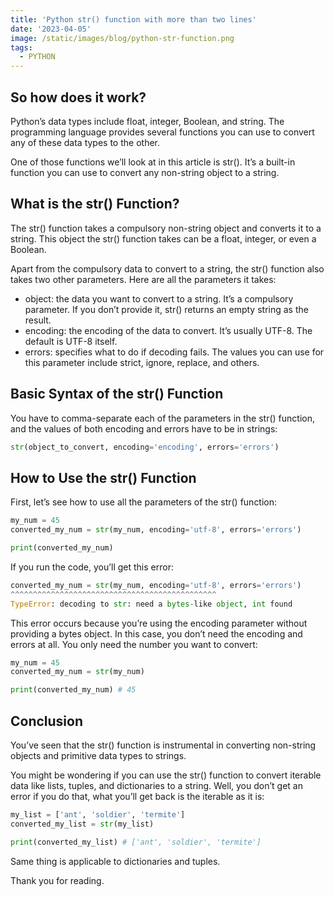 ```yaml
---
title: 'Python str() function with more than two lines'
date: '2023-04-05'
image: /static/images/blog/python-str-function.png
tags:
  - PYTHON
---
```


## So how does it work?

Python’s data types include float, integer, Boolean, and string. The programming language provides several functions you can use to convert any of these data types to the other.

One of those functions we’ll look at in this article is str(). It’s a built-in function you can use to convert any non-string object to a string.

## What is the str() Function?

The str() function takes a compulsory non-string object and converts it to a string. This object the str() function takes can be a float, integer, or even a Boolean.

Apart from the compulsory data to convert to a string, the str() function also takes two other parameters. Here are all the parameters it takes:

- object: the data you want to convert to a string. It’s a compulsory parameter. If you don’t provide it, str() returns an empty string as the result.
- encoding: the encoding of the data to convert. It’s usually UTF-8. The default is UTF-8 itself.
- errors: specifies what to do if decoding fails. The values you can use for this parameter include strict, ignore, replace, and others.

## Basic Syntax of the str() Function

You have to comma-separate each of the parameters in the str() function, and the values of both encoding and errors have to be in strings:

```python
str(object_to_convert, encoding='encoding', errors='errors')
```

## How to Use the str() Function

First, let’s see how to use all the parameters of the str() function:

```python
my_num = 45
converted_my_num = str(my_num, encoding='utf-8', errors='errors')

print(converted_my_num)
```

If you run the code, you’ll get this error:

```python
converted_my_num = str(my_num, encoding='utf-8', errors='errors')
^^^^^^^^^^^^^^^^^^^^^^^^^^^^^^^^^^^^^^^^^^^^^^
TypeError: decoding to str: need a bytes-like object, int found
```

This error occurs because you’re using the encoding parameter without providing a bytes object. In this case, you don’t need the encoding and errors at all. You only need the number you want to convert:

```python
my_num = 45
converted_my_num = str(my_num)

print(converted_my_num) # 45
```

## Conclusion

You’ve seen that the str() function is instrumental in converting non-string objects and primitive data types to strings.

You might be wondering if you can use the str() function to convert iterable data like lists, tuples, and dictionaries to a string. Well, you don’t get an error if you do that, what you’ll get back is the iterable as it is:

```python
my_list = ['ant', 'soldier', 'termite']
converted_my_list = str(my_list)

print(converted_my_list) # ['ant', 'soldier', 'termite']
```

Same thing is applicable to dictionaries and tuples.

Thank you for reading.
